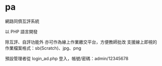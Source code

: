 # pa
網路同儕互評系統

以 PHP 語言開發

除互評、自評功能外
亦可作為線上作業繳交平台，方便教師批改
支援線上即視的作業檔案格式：sb(Scratch)、jpg、png

預設管理者從 login_ad.php 登入，帳號/密碼：admin/12345678

